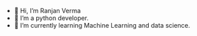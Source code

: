 - 👋 Hi, I’m Ranjan Verma 
- 👀 I’m a python developer. 
- 🌱 I’m currently learning Machine Learning and data science. 

